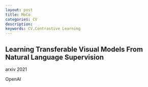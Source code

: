 ```yaml
---
layout: post
title: MoCo
categories: CV
description:
keywords: CV,Contrastive Learning
---
```


## Learning Transferable Visual Models From Natural Language Supervision

arxiv 2021

OpenAI
